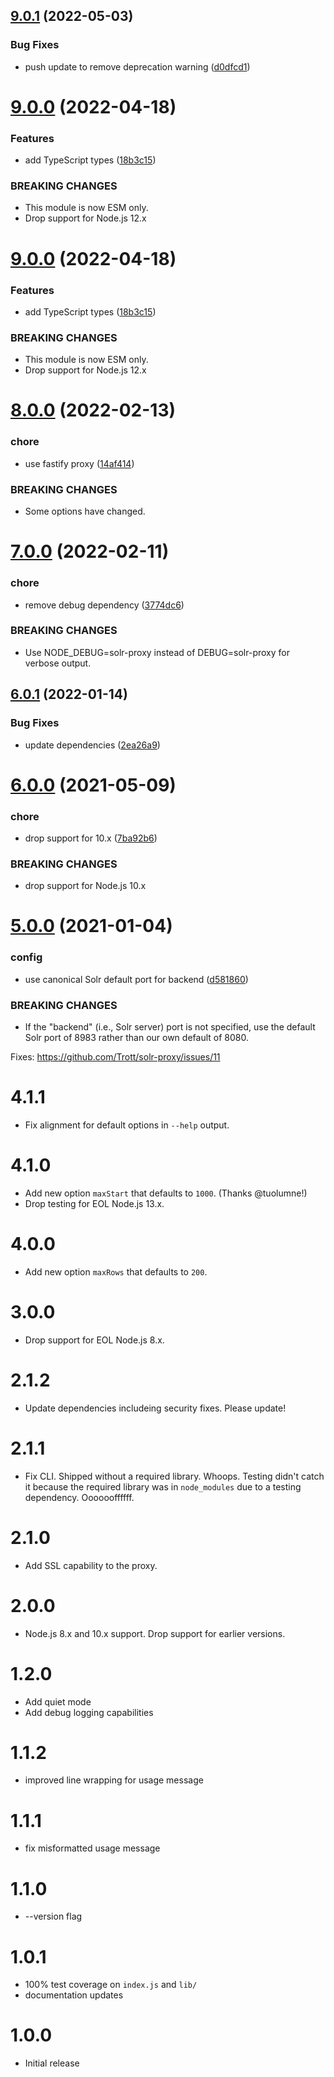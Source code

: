 ## [9.0.1](https://github.com/Trott/solr-proxy/compare/v9.0.0...v9.0.1) (2022-05-03)


### Bug Fixes

* push update to remove deprecation warning ([d0dfcd1](https://github.com/Trott/solr-proxy/commit/d0dfcd19f2144d54f9c3f059db2623acdae5c1c8))

# [9.0.0](https://github.com/Trott/solr-proxy/compare/v8.0.0...v9.0.0) (2022-04-18)


### Features

* add TypeScript types ([18b3c15](https://github.com/Trott/solr-proxy/commit/18b3c15ff59d035aa715d1edea46c1d7c9d0d4cf))


### BREAKING CHANGES

* This module is now ESM only.
* Drop support for Node.js 12.x

# [9.0.0](https://github.com/Trott/solr-proxy/compare/v8.0.0...v9.0.0) (2022-04-18)


### Features

* add TypeScript types ([18b3c15](https://github.com/Trott/solr-proxy/commit/18b3c15ff59d035aa715d1edea46c1d7c9d0d4cf))


### BREAKING CHANGES

* This module is now ESM only.
* Drop support for Node.js 12.x

# [8.0.0](https://github.com/Trott/solr-proxy/compare/v7.0.0...v8.0.0) (2022-02-13)


### chore

* use fastify proxy ([14af414](https://github.com/Trott/solr-proxy/commit/14af414dd94218e5634ecf8678b4569153adfeeb))


### BREAKING CHANGES

* Some options have changed.

# [7.0.0](https://github.com/Trott/solr-proxy/compare/v6.0.1...v7.0.0) (2022-02-11)


### chore

* remove debug dependency ([3774dc6](https://github.com/Trott/solr-proxy/commit/3774dc6af0402aea4a9548060cd76935a61ca50e))


### BREAKING CHANGES

* Use NODE_DEBUG=solr-proxy instead of DEBUG=solr-proxy
for verbose output.

## [6.0.1](https://github.com/Trott/solr-proxy/compare/v6.0.0...v6.0.1) (2022-01-14)


### Bug Fixes

* update dependencies ([2ea26a9](https://github.com/Trott/solr-proxy/commit/2ea26a9fd349039da39cfaec2ba546c5791aedc7))

# [6.0.0](https://github.com/Trott/solr-proxy/compare/v5.0.0...v6.0.0) (2021-05-09)


### chore

* drop support for 10.x ([7ba92b6](https://github.com/Trott/solr-proxy/commit/7ba92b67b526a2371a1f5ed703700eb8a594cf62))


### BREAKING CHANGES

* drop support for Node.js 10.x

# [5.0.0](https://github.com/Trott/solr-proxy/compare/v4.1.1...v5.0.0) (2021-01-04)


### config

* use canonical Solr default port for backend ([d581860](https://github.com/Trott/solr-proxy/commit/d5818609380394bd6eb944e340c052f15ab0ff43))


### BREAKING CHANGES

* If the "backend" (i.e., Solr server) port is not
specified, use the default Solr port of 8983 rather than our own default
of 8080.

Fixes: https://github.com/Trott/solr-proxy/issues/11

4.1.1
=====

* Fix alignment for default options in `--help` output.

4.1.0
=====

* Add new option `maxStart` that defaults to `1000`. (Thanks @tuolumne!)
* Drop testing for EOL Node.js 13.x.

4.0.0
=====

* Add new option `maxRows` that defaults to `200`.

3.0.0
=====

* Drop support for EOL Node.js 8.x.

2.1.2
=====

* Update dependencies includeing security fixes. Please update!

2.1.1
=====

* Fix CLI. Shipped without a required library. Whoops. Testing didn't catch it
  because the required library was in `node_modules` due to a testing
  dependency.  Ooooooffffff.

2.1.0
=====

* Add SSL capability to the proxy.

2.0.0
=====

* Node.js 8.x and 10.x support. Drop support for earlier versions.

1.2.0
=====

* Add quiet mode
* Add debug logging capabilities

1.1.2
=====

* improved line wrapping for usage message

1.1.1
=====

* fix misformatted usage message

1.1.0
=====

* --version flag

1.0.1
=====

* 100% test coverage on `index.js` and `lib/`
* documentation updates

1.0.0
=====

* Initial release
